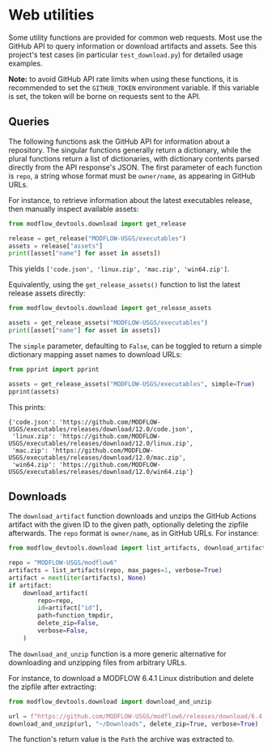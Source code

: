 # Web utilities 

Some utility functions are provided for common web requests. Most use the GitHub API to query information or download artifacts and assets. See this project's test cases (in particular `test_download.py`) for detailed usage examples.

**Note:** to avoid GitHub API rate limits when using these functions, it is recommended to set the `GITHUB_TOKEN` environment variable. If this variable is set, the token will be borne on requests sent to the API.

## Queries

The following functions ask the GitHub API for information about a repository. The singular functions generally return a dictionary, while the plural functions return a list of dictionaries, with dictionary contents parsed directly from the API response's JSON. The first parameter of each function is `repo`, a string whose format must be `owner/name`, as appearing in GitHub URLs.

For instance, to retrieve information about the latest executables release, then manually inspect available assets:

```python
from modflow_devtools.download import get_release

release = get_release("MODFLOW-USGS/executables")
assets = release["assets"]
print([asset["name"] for asset in assets])
```

This yields `['code.json', 'linux.zip', 'mac.zip', 'win64.zip']`.

Equivalently, using the `get_release_assets()` function to list the latest release assets directly:

```python
from modflow_devtools.download import get_release_assets

assets = get_release_assets("MODFLOW-USGS/executables")
print([asset["name"] for asset in assets])
```

The `simple` parameter, defaulting to `False`, can be toggled to return a simple dictionary mapping asset names to download URLs:

```python
from pprint import pprint

assets = get_release_assets("MODFLOW-USGS/executables", simple=True)
pprint(assets)
```

This prints:

```
{'code.json': 'https://github.com/MODFLOW-USGS/executables/releases/download/12.0/code.json',
 'linux.zip': 'https://github.com/MODFLOW-USGS/executables/releases/download/12.0/linux.zip',
 'mac.zip': 'https://github.com/MODFLOW-USGS/executables/releases/download/12.0/mac.zip',
 'win64.zip': 'https://github.com/MODFLOW-USGS/executables/releases/download/12.0/win64.zip'}
```

## Downloads

The `download_artifact` function downloads and unzips the GitHub Actions artifact with the given ID to the given path, optionally deleting the zipfile afterwards. The `repo` format is `owner/name`, as in GitHub URLs. For instance:

```python
from modflow_devtools.download import list_artifacts, download_artifact

repo = "MODFLOW-USGS/modflow6"
artifacts = list_artifacts(repo, max_pages=1, verbose=True)
artifact = next(iter(artifacts), None)
if artifact:
    download_artifact(
        repo=repo,
        id=artifact["id"],
        path=function_tmpdir,
        delete_zip=False,
        verbose=False,
    )
```

The `download_and_unzip` function is a more generic alternative for downloading and unzipping files from arbitrary URLs.

For instance, to download a MODFLOW 6.4.1 Linux distribution and delete the zipfile after extracting:

```python
from modflow_devtools.download import download_and_unzip

url = f"https://github.com/MODFLOW-USGS/modflow6/releases/download/6.4.1/mf6.4.1_linux.zip"
download_and_unzip(url, "~/Downloads", delete_zip=True, verbose=True)
```

The function's return value is the `Path` the archive was extracted to.
